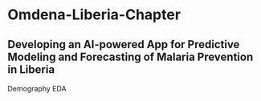 # Omdena-Liberia-Chapter
## Developing an AI-powered App for Predictive Modeling and Forecasting of Malaria Prevention in Liberia
Demography EDA
